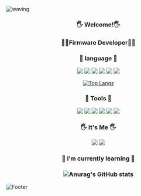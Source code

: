 ![waving](https://capsule-render.vercel.app/api?type=waving&height=200&text=Yujun's%20GitHub💻&fontAlign=50&fontAlignY=40&color=gradient)
<h3 align="center">🖐️ Welcome!🖐️<h3/>
  <h3 align="center">🧑‍💻Firmware Developer🧑‍💻<h3/>
<h3 align="center">
  📝 language 📝 
</h3>

<div align="center">
  
  <img src="https://img.shields.io/badge/c-A8B9CC?style=for-the-badge&logo=c&logoColor=white">
  <img src="https://img.shields.io/badge/c++-00599C?style=for-the-badge&logo=cplusplus&logoColor=white">
  <img src="https://img.shields.io/badge/python-3776AB?style=for-the-badge&logo=python&logoColor=white">
  <img src="https://img.shields.io/badge/html5-E34F26?style=for-the-badge&logo=html5&logoColor=white">
  <img src="https://img.shields.io/badge/css3-1572B6?style=for-the-badge&logo=css3&logoColor=white">
  <img src="https://img.shields.io/badge/javascript-F7DF1E?style=for-the-badge&logo=javascript&logoColor=white">
  <div align="center">

[![Top Langs](https://github-readme-stats.vercel.app/api/top-langs/?username=jjojun&langs_count=8)](https://github.com/jjojun/github-readme-stats)
</div>
</div>
<h3 align="center">
  🔨 Tools 🔨
</h3>
<div align="center">
  <img src="https://img.shields.io/badge/git-F05032?style=for-the-badge&logo=git&logoColor=white">
  <img src="https://img.shields.io/badge/gitkraken-179287?style=for-the-badge&logo=gitkraken&logoColor=white">
  <img src="https://img.shields.io/badge/github-181717?style=for-the-badge&logo=github&logoColor=white">
  <img src="https://img.shields.io/badge/notion-000000?style=for-the-badge&logo=notion&logoColor=white">
  <img src="https://img.shields.io/badge/figma-F24E1E?style=for-the-badge&logo=figma&logoColor=white">
  <img src="https://img.shields.io/badge/arduino-00878F?style=for-the-badge&logo=arduino&logoColor=white">
</div>

<h3 align="center">
🖐️ It's Me 🖐️
</h3>

<div align="center">
  <a href="mailto:dmddkslek0@gmail.com"><img src="https://img.shields.io/badge/Gmail-D14836?style=for-the-badge&logo=gmail&logoColor=white&link=mailto:dmddkslek00@gmail.com"/></a>
  <a href="https://www.instagram.com/dbwnsx_"><img src="https://img.shields.io/badge/Instagram-%23E4405F.svg?style=for-the-badge&logo=Instagram&logoColor=white&link=https://www.instagram.com/dbwnsx_"/></a>
</div>
<div align="center">

<h3 align="center">
  🌱 I’m currently learning 🌱
  <h3/>
<!--
**jjojun/jjojun** is a ✨ _special_ ✨ repository because its `README.md` (this file) appears on your GitHub profile.
Here are some ideas to get you started:
- 🔭 I’m currently working on ...
- 🌱 I’m currently learning ...
- 👯 I’m looking to collaborate on ...
- 🤔 I’m looking for help with ...
- 💬 Ask me about ...
- 📫 How to reach me: ...
- 😄 Pronouns: ...
- ⚡ Fun fact: ...
-->
<div align="center">

  ![Anurag's GitHub stats](https://github-readme-stats.vercel.app/api?username=jjojun&show_icons=true&theme=shadow_blue)
</div>
</div>

  <img src="https://capsule-render.vercel.app/api?type=waving&color=gradient&height=120&animation=fadeIn&section=footer" alt="Footer">
</div>
